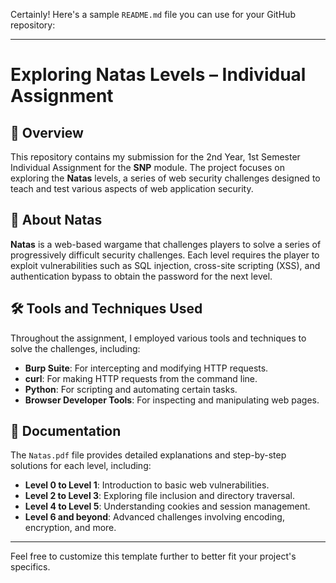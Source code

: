 Certainly! Here's a sample `README.md` file you can use for your GitHub repository:

---

# Exploring Natas Levels – Individual Assignment

## 📘 Overview

This repository contains my submission for the 2nd Year, 1st Semester Individual Assignment for the **SNP** module. The project focuses on exploring the **Natas** levels, a series of web security challenges designed to teach and test various aspects of web application security.

## 🔐 About Natas

**Natas** is a web-based wargame that challenges players to solve a series of progressively difficult security challenges. Each level requires the player to exploit vulnerabilities such as SQL injection, cross-site scripting (XSS), and authentication bypass to obtain the password for the next level.

## 🛠️ Tools and Techniques Used

Throughout the assignment, I employed various tools and techniques to solve the challenges, including:

* **Burp Suite**: For intercepting and modifying HTTP requests.
* **curl**: For making HTTP requests from the command line.
* **Python**: For scripting and automating certain tasks.
* **Browser Developer Tools**: For inspecting and manipulating web pages.

## 📄 Documentation

The `Natas.pdf` file provides detailed explanations and step-by-step solutions for each level, including:

* **Level 0 to Level 1**: Introduction to basic web vulnerabilities.
* **Level 2 to Level 3**: Exploring file inclusion and directory traversal.
* **Level 4 to Level 5**: Understanding cookies and session management.
* **Level 6 and beyond**: Advanced challenges involving encoding, encryption, and more.

---

Feel free to customize this template further to better fit your project's specifics.
